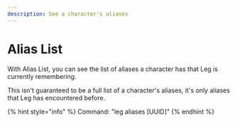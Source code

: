 ```yaml
---
description: See a character's aliases
---
```


# Alias List

With Alias List, you can see the list of aliases a character has that Leg is currently remembering.

This isn't guaranteed to be a full list of a character's aliases, it's only aliases that Leg has encountered before.

{% hint style="info" %}
Command: "leg aliases \[UUID]"
{% endhint %}
